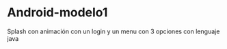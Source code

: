 # Android-modelo1
Splash con animación  con un login y un menu con 3 opciones con lenguaje java

  
